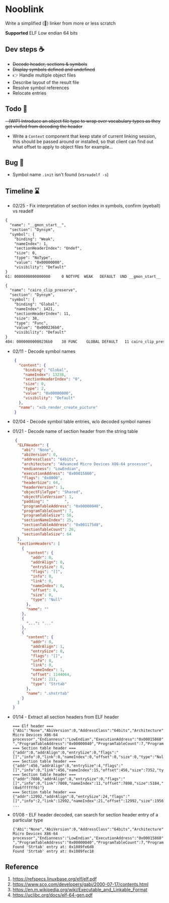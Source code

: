 # Nooblink

Write a simplified (💩) linker from more or less scratch

**Supported**
ELF Low endian 64 bits

## Dev steps ☕
- ~~Decode header, sections & symbols~~
- ~~Display symbols defined and undefined~~ 
- 👉 Handle multiple object files 
- Describe layout of the result file 
- Resolve symbol references
- Relocate entries

## Todo 📝
~~- (WIP) Introduce an object file type to wrap over vocabulary types as they get vivifed from decoding the header~~
- Write a `Context` component that keep state of current linking session, this should be passed around or installed, so that client can find out what offset to apply to object files for example...

## Bug 🐛
- Symbol name `.init` isn't found (vs`readelf -s`)

## Timeline ⌛
- 02/25 - Fix interpretation of section index in symbols, confirm (eyeball) vs readelf
````txt
{
  "name": "__gmon_start__",
  "section": "Dynsym",
  "symbol": {
    "binding": "Weak",
    "nameIndex": 1,
    "sectionHeaderIndex": "Undef",
    "size": 0,
    "type": "NoType",
    "value": "0x00000000",
    "visibility": "Default"
}
61: 0000000000000000     0 NOTYPE  WEAK   DEFAULT  UND __gmon_start__

{
  "name": "cairo_clip_preserve",
  "section": "Dynsym",
  "symbol": {
    "binding": "Global",
    "nameIndex": 1421,
    "sectionHeaderIndex": 11,
    "size": 38,
    "type": "Func",
    "value": "0x000236b0",
    "visibility": "Default"
}
404: 00000000000236b0    38 FUNC    GLOBAL DEFAULT   11 cairo_clip_preserve
````

- 02/11 - Decode symbol names
````json
    {
      "content": {
        "binding": "Global",
        "nameIndex": 13238,
        "sectionHeaderIndex": "0",
        "size": 0,
        "type": 2,
        "value": "0x00000000",
        "visibility": "Default"
      },
      "name": "xcb_render_create_picture"
    }
````

- 02/04 - Decode symbol table entries, w/o decoded symbol names

- 01/21 - Decode name of section header from the string table
  ````json 
   {
    "ELFHeader": {
      "abi": "None",
      "abiVersion": 0,
      "addressClass": "64bits",
      "architecture": "Advanced Micro Devices X86-64 processor",
      "endianness": "LowEndian",
      "executionAddress": "0x00015860",
      "flags": "0x0000",
      "headerSize": 64,
      "headerVersion": 1,
      "objectFileType": "Shared",
      "objectFileVersion": 1,
      "padding": "       ",
      "programTableAddress": "0x00000040",
      "programTableCount": 7,
      "programTableSize": 56,
      "sectionNameIndex": 25,
      "sectionTableAddress": "0x001175d8",
      "sectionTableCount": 26,
      "sectionTableSize": 64
    },
    "sectionHeaders": [
      {
        "content": {
          "addr": 0,
          "addrAlign": 0,
          "entrySize": 0,
          "flags": "[]",
          "info": 0,
          "link": 0,
          "nameIndex": 0,
          "offset": 0,
          "size": 0,
          "type": "Null"
        },
        "name": ""
      },
      { 
        "...": "..."
      },
      {
        "content": {
          "addr": 0,
          "addrAlign": 1,
          "entrySize": 0,
          "flags": "[]",
          "info": 0,
          "link": 0,
          "nameIndex": 1,
          "offset": 1144064,
          "size": 211,
          "type": "Strtab"
        },
        "name": ".shstrtab"
      }
    ]
  }
  ````

- 01/14 - Extract all section headers from ELF header
  ````text
  === Elf header ===
  {"Abi":"None","AbiVersion":0,"AddressClass":"64bits","Architecture":"Advanced Micro Devices X86-64 processor","Endianness":"LowEndian","ExecutionAddress":"0x00015860","Flags":"0x0000","HeaderSize":64,"HeaderVersion":1,"ObjectFileType":"Shared","ObjectFileVersion":1,"Padding":"       ","ProgramTableAddress":"0x00000040","ProgramTableCount":7,"ProgramTableSize":56,"SectionNameIndex":25,"SectionTableAddress":"0x001175d8","SectionTableCount":26,"SectionTableSize":64}
  === Section table header ===
  {"addr":0,"addrAlign":0,"entrySize":0,"flags":"[]","info":0,"link":0,"nameIndex":0,"offset":0,"size":0,"type":"Null"}
  === Section table header ===
  {"addr":456,"addrAlign":8,"entrySize":4,"flags":"[]","info":0,"link":456,"nameIndex":15,"offset":456,"size":7352,"type":"Hash"}
  === Section table header ===
  {"addr":7808,"addrAlign":8,"entrySize":0,"flags":"[]","info":0,"link":7808,"nameIndex":11,"offset":7808,"size":5184,"type":"Unknown (0x6ffffff6)"}
  === Section table header ===
  {"addr":12992,"addrAlign":8,"entrySize":24,"flags":"[]","info":2,"link":12992,"nameIndex":21,"offset":12992,"size":19560,"type":"Dynsym"}
  ...
  ````

- 01/08 - ELF header decoded, can search for section header entry of a particular type
  ````text
  {"Abi":"None","AbiVersion":0,"AddressClass":"64bits","Architecture":"Advanced Micro Devices X86-64 processor","Endianness":"LowEndian","ExecutionAddress":"0x00015860","Flags":"0x0000","HeaderSize":64,"HeaderVersion":1,"ObjectFileType":"Shared","ObjectFileVersion":1,"Padding":"       ","ProgramTableAddress":"0x00000040","ProgramTableCount":7,"ProgramTableSize":56,"SectionNameIndex":25,"SectionTableAddress":"0x001175d8","SectionTableCount":26,"SectionTableSize":64}
  Found 'Strtab' entry at: 0x1089fe6d8
  Found 'Strtab' entry at: 0x1089fec18
  ````

## Reference
1. https://refspecs.linuxbase.org/elf/elf.pdf
2. https://www.sco.com/developers/gabi/2000-07-17/contents.html
3. https://en.m.wikipedia.org/wiki/Executable_and_Linkable_Format
4. https://uclibc.org/docs/elf-64-gen.pdf
